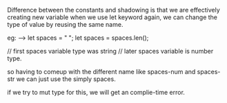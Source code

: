Difference between the constants and shadowing
is that we are effectively creating new variable when we use let keyword again,
we can change the type of value by reusing the same name.

eg: --> let spaces = " ";
let spaces = spaces.len();

// first spaces variable type was string
// later spaces variable is number type.

so having to comeup with the different name like spaces-num and spaces-str
we can just use the simply spaces.

if we try to mut type for this, we will get an complie-time error.

